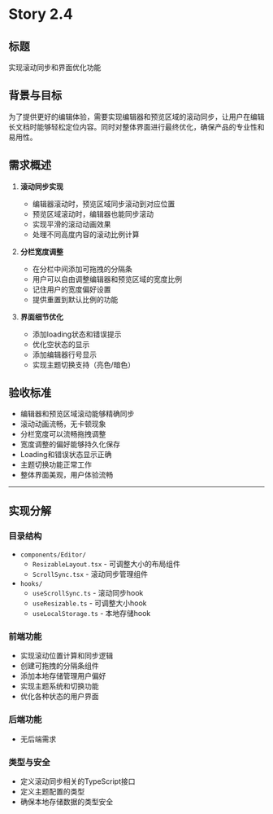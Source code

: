 # Story 2.4

## 标题

实现滚动同步和界面优化功能

## 背景与目标

为了提供更好的编辑体验，需要实现编辑器和预览区域的滚动同步，让用户在编辑长文档时能够轻松定位内容。同时对整体界面进行最终优化，确保产品的专业性和易用性。

## 需求概述

1. **滚动同步实现**
   - 编辑器滚动时，预览区域同步滚动到对应位置
   - 预览区域滚动时，编辑器也能同步滚动
   - 实现平滑的滚动动画效果
   - 处理不同高度内容的滚动比例计算

2. **分栏宽度调整**
   - 在分栏中间添加可拖拽的分隔条
   - 用户可以自由调整编辑器和预览区域的宽度比例
   - 记住用户的宽度偏好设置
   - 提供重置到默认比例的功能

3. **界面细节优化**
   - 添加loading状态和错误提示
   - 优化空状态的显示
   - 添加编辑器行号显示
   - 实现主题切换支持（亮色/暗色）

## 验收标准

- 编辑器和预览区域滚动能够精确同步
- 滚动动画流畅，无卡顿现象
- 分栏宽度可以流畅拖拽调整
- 宽度调整的偏好能够持久化保存
- Loading和错误状态显示正确
- 主题切换功能正常工作
- 整体界面美观，用户体验流畅

---

## 实现分解

### 目录结构

- `components/Editor/`
  - `ResizableLayout.tsx` - 可调整大小的布局组件
  - `ScrollSync.tsx` - 滚动同步管理组件
- `hooks/`
  - `useScrollSync.ts` - 滚动同步hook
  - `useResizable.ts` - 可调整大小hook
  - `useLocalStorage.ts` - 本地存储hook

### 前端功能

- 实现滚动位置计算和同步逻辑
- 创建可拖拽的分隔条组件
- 添加本地存储管理用户偏好
- 实现主题系统和切换功能
- 优化各种状态的用户界面

### 后端功能

- 无后端需求

### 类型与安全

- 定义滚动同步相关的TypeScript接口
- 定义主题配置的类型
- 确保本地存储数据的类型安全 